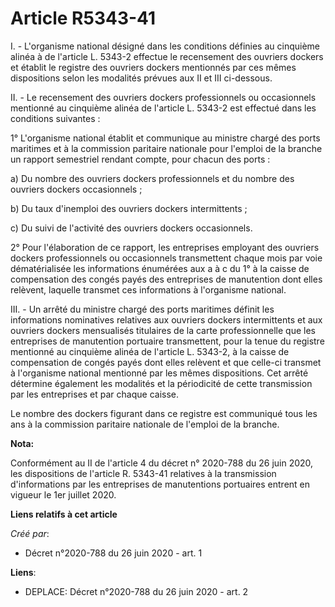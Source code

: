 # Article R5343-41 

I. - L'organisme national désigné dans les conditions définies au cinquième alinéa à de l'article L. 5343-2 effectue le
recensement des ouvriers dockers et établit le registre des ouvriers dockers mentionnés par ces mêmes dispositions selon les
modalités prévues aux II et III ci-dessous.

II. - Le recensement des ouvriers dockers professionnels ou occasionnels mentionné au cinquième alinéa de l'article L. 5343-2
est effectué dans les conditions suivantes :

1° L'organisme national établit et communique au ministre chargé des ports maritimes et à la commission paritaire nationale
pour l'emploi de la branche un rapport semestriel rendant compte, pour chacun des ports :

a) Du nombre des ouvriers dockers professionnels et du nombre des ouvriers dockers occasionnels ;

b) Du taux d'inemploi des ouvriers dockers intermittents ;

c) Du suivi de l'activité des ouvriers dockers occasionnels.

2° Pour l'élaboration de ce rapport, les entreprises employant des ouvriers dockers professionnels ou occasionnels
transmettent chaque mois par voie dématérialisée les informations énumérées aux a à c du 1° à la caisse de compensation des
congés payés des entreprises de manutention dont elles relèvent, laquelle transmet ces informations à l'organisme national.

III. - Un arrêté du ministre chargé des ports maritimes définit les informations nominatives relatives aux ouvriers dockers
intermittents et aux ouvriers dockers mensualisés titulaires de la carte professionnelle que les entreprises de manutention
portuaire transmettent, pour la tenue du registre mentionné au cinquième alinéa de l'article L. 5343-2, à la caisse de
compensation de congés payés dont elles relèvent et que celle-ci transmet à l'organisme national mentionné par les mêmes
dispositions. Cet arrêté détermine également les modalités et la périodicité de cette transmission par les entreprises et par
chaque caisse.

Le nombre des dockers figurant dans ce registre est communiqué tous les ans à la commission paritaire nationale de l'emploi
de la branche.

**Nota:**

Conformément au II de l'article 4 du décret n° 2020-788 du 26 juin 2020, les dispositions de l'article R. 5343-41 relatives à
la transmission d'informations par les entreprises de manutentions portuaires entrent en vigueur le 1er juillet 2020.

**Liens relatifs à cet article**

_Créé par_:

  - Décret n°2020-788 du 26 juin 2020 - art. 1

**Liens**:

  - DEPLACE: Décret n°2020-788 du 26 juin 2020 - art. 2
